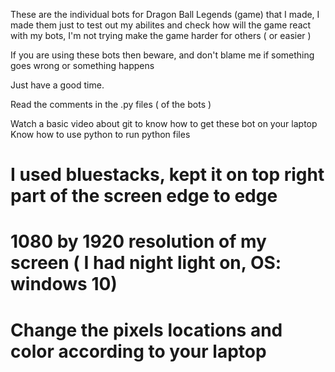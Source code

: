 These are the individual bots for Dragon Ball Legends (game) that I made, I made them just to test out my abilites and check how will the game react with my bots, I'm not trying 
make the game harder for others ( or easier )

If you are using these bots then beware, and don't blame me if something goes wrong or something happens 

Just have a good time.


Read the comments in the .py files ( of the bots )


Watch a basic video about git to know how to get these bot on your laptop
Know how to use python to run python files

# I used bluestacks, kept it on top right part of the screen edge to edge
# 1080 by 1920 resolution of my screen ( I had night light on, OS: windows 10)
# Change the pixels locations and color according to your laptop
